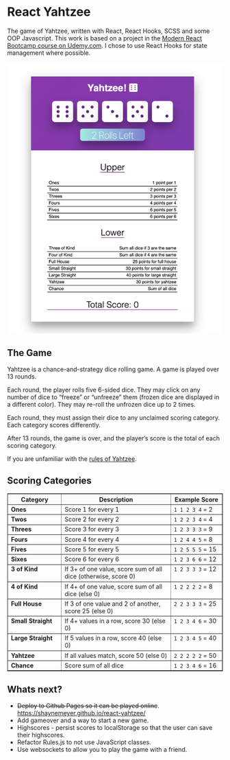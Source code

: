 # React Yahtzee

The game of Yahtzee, written with React, React Hooks, SCSS and some OOP Javascript. This work is based on a project in the [Modern React Bootcamp course on Udemy.com](https://www.udemy.com/course/modern-react-bootcamp/). I chose to use React Hooks for state management where possible. 

![](docs/yahtzee-1.png)

## The Game
Yahtzee is a chance-and-strategy dice rolling game. A game is played over 13 rounds.

Each round, the player rolls five 6-sided dice. They may click on any number of dice to “freeze” or “unfreeze” them (frozen dice are displayed in a different color). They may re-roll the unfrozen dice up to 2 times.

Each round, they must assign their dice to any unclaimed scoring category. Each category scores differently.

After 13 rounds, the game is over, and the player’s score is the total of each scoring category.

If you are unfamiliar with the [rules of Yahtzee](https://en.wikipedia.org/wiki/Yahtzee#Yahtzee_bonuses_and_Joker_rules).

## Scoring Categories
<table border="1" class="docutils">
<colgroup>
<col width="25%">
<col width="51%">
<col width="24%">
</colgroup>
<thead valign="bottom">
<tr class="row-odd"><th class="head">Category</th>
<th class="head">Description</th>
<th class="head">Example Score</th>
</tr>
</thead>
<tbody valign="top">
<tr class="row-even"><td><strong>Ones</strong></td>
<td>Score 1 for every 1</td>
<td><code class="docutils literal notranslate"><span class="pre">1</span> <span class="pre">1</span> <span class="pre">2</span> <span class="pre">3</span> <span class="pre">4</span></code> = 2</td>
</tr>
<tr class="row-odd"><td><strong>Twos</strong></td>
<td>Score 2 for every 2</td>
<td><code class="docutils literal notranslate"><span class="pre">1</span> <span class="pre">2</span> <span class="pre">2</span> <span class="pre">3</span> <span class="pre">4</span></code> = 4</td>
</tr>
<tr class="row-even"><td><strong>Threes</strong></td>
<td>Score 3 for every 3</td>
<td><code class="docutils literal notranslate"><span class="pre">1</span> <span class="pre">2</span> <span class="pre">3</span> <span class="pre">3</span> <span class="pre">3</span></code> = 9</td>
</tr>
<tr class="row-odd"><td><strong>Fours</strong></td>
<td>Score 4 for every 4</td>
<td><code class="docutils literal notranslate"><span class="pre">1</span> <span class="pre">2</span> <span class="pre">4</span> <span class="pre">4</span> <span class="pre">5</span></code> = 8</td>
</tr>
<tr class="row-even"><td><strong>Fives</strong></td>
<td>Score 5 for every 5</td>
<td><code class="docutils literal notranslate"><span class="pre">1</span> <span class="pre">2</span> <span class="pre">5</span> <span class="pre">5</span> <span class="pre">5</span></code> = 15</td>
</tr>
<tr class="row-odd"><td><strong>Sixes</strong></td>
<td>Score 6 for every 6</td>
<td><code class="docutils literal notranslate"><span class="pre">1</span> <span class="pre">2</span> <span class="pre">3</span> <span class="pre">6</span> <span class="pre">6</span></code> = 12</td>
</tr>
<tr class="row-even"><td><strong>3 of Kind</strong></td>
<td>If 3+ of one value, score sum of all
dice (otherwise, score 0)</td>
<td><code class="docutils literal notranslate"><span class="pre">1</span> <span class="pre">2</span> <span class="pre">3</span> <span class="pre">3</span> <span class="pre">3</span></code> = 12</td>
</tr>
<tr class="row-odd"><td><strong>4 of Kind</strong></td>
<td>If 4+ of one value, score sum of all
dice (else 0)</td>
<td><code class="docutils literal notranslate"><span class="pre">1</span> <span class="pre">2</span> <span class="pre">2</span> <span class="pre">2</span> <span class="pre">2</span></code> = 8</td>
</tr>
<tr class="row-even"><td><strong>Full House</strong></td>
<td>If 3 of one value and 2 of another,
score 25 (else 0)</td>
<td><code class="docutils literal notranslate"><span class="pre">2</span> <span class="pre">2</span> <span class="pre">3</span> <span class="pre">3</span> <span class="pre">3</span></code> = 25</td>
</tr>
<tr class="row-odd"><td><strong>Small Straight</strong></td>
<td>If 4+ values in a row, score 30
(else 0)</td>
<td><code class="docutils literal notranslate"><span class="pre">1</span> <span class="pre">2</span> <span class="pre">3</span> <span class="pre">4</span> <span class="pre">6</span></code> = 30</td>
</tr>
<tr class="row-even"><td><strong>Large Straight</strong></td>
<td>If 5 values in a row, score 40
(else 0)</td>
<td><code class="docutils literal notranslate"><span class="pre">1</span> <span class="pre">2</span> <span class="pre">3</span> <span class="pre">4</span> <span class="pre">5</span></code> = 40</td>
</tr>
<tr class="row-odd"><td><strong>Yahtzee</strong></td>
<td>If all values match, score 50 (else 0)</td>
<td><code class="docutils literal notranslate"><span class="pre">2</span> <span class="pre">2</span> <span class="pre">2</span> <span class="pre">2</span> <span class="pre">2</span></code> = 50</td>
</tr>
<tr class="row-even"><td><strong>Chance</strong></td>
<td>Score sum of all dice</td>
<td><code class="docutils literal notranslate"><span class="pre">1</span> <span class="pre">2</span> <span class="pre">3</span> <span class="pre">4</span> <span class="pre">6</span></code> = 16</td>
</tr>
</tbody>
</table>

## Whats next?
* ~~Deploy to Github Pages so it can be played online~~. <https://shaynemeyer.github.io/react-yahtzee/>
* Add gameover and a way to start a new game.
* Highscores - persist scores to localStorage so that the user can save their highscores.
* Refactor Rules.js to not use JavaScript classes.
* Use websockets to allow you to play the game with a friend.